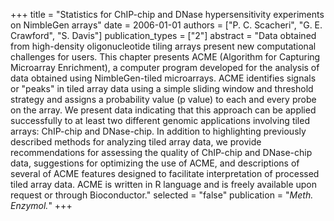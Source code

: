 +++
title = "Statistics for ChIP-chip and DNase hypersensitivity experiments on NimbleGen arrays"
date = 2006-01-01
authors = ["P. C. Scacheri", "G. E. Crawford", "S. Davis"]
publication_types = ["2"]
abstract = "Data obtained from high-density oligonucleotide tiling arrays present new computational challenges for users. This chapter presents ACME (Algorithm for Capturing Microarray Enrichment), a computer program developed for the analysis of data obtained using NimbleGen-tiled microarrays. ACME identifies signals or \"peaks\" in tiled array data using a simple sliding window and threshold strategy and assigns a probability value (p value) to each and every probe on the array. We present data indicating that this approach can be applied successfully to at least two different genomic applications involving tiled arrays: ChIP-chip and DNase-chip. In addition to highlighting previously described methods for analyzing tiled array data, we provide recommendations for assessing the quality of ChIP-chip and DNase-chip data, suggestions for optimizing the use of ACME, and descriptions of several of ACME features designed to facilitate interpretation of processed tiled array data. ACME is written in R language and is freely available upon request or through Bioconductor."
selected = "false"
publication = "*Meth. Enzymol.*"
+++

